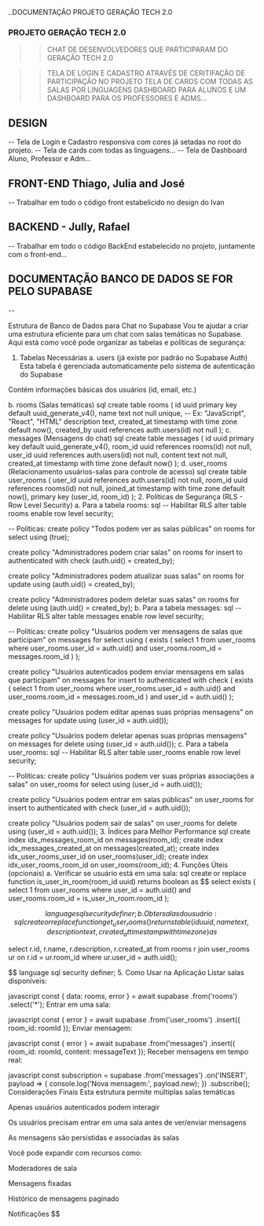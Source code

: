 ..DOCUMENTAÇÃO PROJETO GERAÇÃO TECH 2.0

### PROJETO GERAÇÃO TECH 2.0

> > CHAT DE DESENVOLVEDORES QUE PARTICIPARAM DO GERAÇÃO TECH 2.0

> > TELA DE LOGIN E CADASTRO ATRAVÉS DE CERITIFAÇÃO DE PARTICIPAÇÃO NO PROJETO
> > TELA DE CARDS COM TODAS AS SALAS POR LINGUAGENS
> > DASHBOARD PARA ALUNOS E UM DASHBOARD PARA OS PROFESSORES E ADMS...

## DESIGN

-- Tela de Login e Cadastro responsiva com cores já setadas no root do projeto.
-- Tela de cards com todas as linguagens...
-- Tela de Dashboard Aluno, Professor e Adm...

## FRONT-END Thiago, Julia and José

-- Trabalhar em todo o código front estabelicido no design do Ivan

## BACKEND - Jully, Rafael

-- Trabalhar em todo o código BackEnd estabelecido no projeto, juntamente com o front-end...

## DOCUMENTAÇÃO BANCO DE DADOS SE FOR PELO SUPABASE

--

Estrutura de Banco de Dados para Chat no Supabase
Vou te ajudar a criar uma estrutura eficiente para um chat com salas temáticas no Supabase. Aqui está como você pode organizar as tabelas e políticas de segurança:

1. Tabelas Necessárias
   a. users (já existe por padrão no Supabase Auth)
   Esta tabela é gerenciada automaticamente pelo sistema de autenticação do Supabase

Contém informações básicas dos usuários (id, email, etc.)

b. rooms (Salas temáticas)
sql
create table rooms (
id uuid primary key default uuid_generate_v4(),
name text not null unique, -- Ex: "JavaScript", "React", "HTML"
description text,
created_at timestamp with time zone default now(),
created_by uuid references auth.users(id) not null
);
c. messages (Mensagens do chat)
sql
create table messages (
id uuid primary key default uuid_generate_v4(),
room_id uuid references rooms(id) not null,
user_id uuid references auth.users(id) not null,
content text not null,
created_at timestamp with time zone default now()
);
d. user_rooms (Relacionamento usuários-salas para controle de acesso)
sql
create table user_rooms (
user_id uuid references auth.users(id) not null,
room_id uuid references rooms(id) not null,
joined_at timestamp with time zone default now(),
primary key (user_id, room_id)
); 2. Políticas de Segurança (RLS - Row Level Security)
a. Para a tabela rooms:
sql
-- Habilitar RLS
alter table rooms enable row level security;

-- Políticas:
create policy "Todos podem ver as salas públicas"
on rooms for select
using (true);

create policy "Administradores podem criar salas"
on rooms for insert
to authenticated
with check (auth.uid() = created_by);

create policy "Administradores podem atualizar suas salas"
on rooms for update
using (auth.uid() = created_by);

create policy "Administradores podem deletar suas salas"
on rooms for delete
using (auth.uid() = created_by);
b. Para a tabela messages:
sql
-- Habilitar RLS
alter table messages enable row level security;

-- Políticas:
create policy "Usuários podem ver mensagens de salas que participam"
on messages for select
using (
exists (
select 1 from user_rooms
where user_rooms.user_id = auth.uid()
and user_rooms.room_id = messages.room_id
)
);

create policy "Usuários autenticados podem enviar mensagens em salas que participam"
on messages for insert
to authenticated
with check (
exists (
select 1 from user_rooms
where user_rooms.user_id = auth.uid()
and user_rooms.room_id = messages.room_id
)
and user_id = auth.uid()
);

create policy "Usuários podem editar apenas suas próprias mensagens"
on messages for update
using (user_id = auth.uid());

create policy "Usuários podem deletar apenas suas próprias mensagens"
on messages for delete
using (user_id = auth.uid());
c. Para a tabela user_rooms:
sql
-- Habilitar RLS
alter table user_rooms enable row level security;

-- Políticas:
create policy "Usuários podem ver suas próprias associações a salas"
on user_rooms for select
using (user_id = auth.uid());

create policy "Usuários podem entrar em salas públicas"
on user_rooms for insert
to authenticated
with check (user_id = auth.uid());

create policy "Usuários podem sair de salas"
on user_rooms for delete
using (user_id = auth.uid()); 3. Índices para Melhor Performance
sql
create index idx_messages_room_id on messages(room_id);
create index idx_messages_created_at on messages(created_at);
create index idx_user_rooms_user_id on user_rooms(user_id);
create index idx_user_rooms_room_id on user_rooms(room_id); 4. Funções Úteis (opcionais)
a. Verificar se usuário está em uma sala:
sql
create or replace function is_user_in_room(room_id uuid)
returns boolean as $$
select exists (
select 1 from user_rooms
where user_id = auth.uid()
and user_rooms.room_id = is_user_in_room.room_id
);

$$
language sql security definer;
b. Obter salas do usuário:
sql
create or replace function get_user_rooms()
returns table (
  id uuid,
  name text,
  description text,
  created_at timestamp with time zone
) as
$$

select r.id, r.name, r.description, r.created_at
from rooms r
join user_rooms ur on r.id = ur.room_id
where ur.user_id = auth.uid();

$$
language sql security definer;
5. Como Usar na Aplicação
Listar salas disponíveis:

javascript
const { data: rooms, error } = await supabase
  .from('rooms')
  .select('*');
Entrar em uma sala:

javascript
const { error } = await supabase
  .from('user_rooms')
  .insert({ room_id: roomId });
Enviar mensagem:

javascript
const { error } = await supabase
  .from('messages')
  .insert({
    room_id: roomId,
    content: messageText
  });
Receber mensagens em tempo real:

javascript
const subscription = supabase
  .from('messages')
  .on('INSERT', payload => {
    console.log('Nova mensagem:', payload.new);
  })
  .subscribe();
Considerações Finais
Esta estrutura permite múltiplas salas temáticas

Apenas usuários autenticados podem interagir

Os usuários precisam entrar em uma sala antes de ver/enviar mensagens

As mensagens são persistidas e associadas às salas

Você pode expandir com recursos como:

Moderadores de sala

Mensagens fixadas

Histórico de mensagens paginado

Notificações
$$
